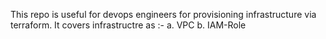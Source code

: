 This repo is useful for devops engineers for provisioning infrastructure via terraform. It covers infrastructre as :-
    a. VPC 
    b. IAM-Role
